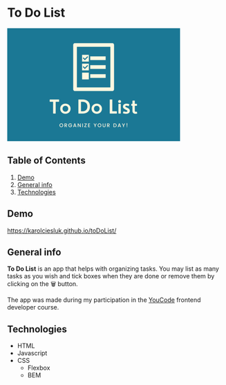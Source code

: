 # To Do List
![app logo](images/readmeImage1.png)

## Table of Contents
1. [Demo](#demo) 
2. [General info](#general-info)
3. [Technologies](#technologies)

## Demo
https://karolciesluk.github.io/toDoList/

## General info
**To Do List** is an app that helps with organizing tasks. You may list as many tasks as you wish and tick boxes when they are done or remove them by clicking on the 🗑 button.

The app was made during my participation in the [YouCode](https://youcode.pl/frontend-developer/) frontend developer course.

## Technologies
- HTML
- Javascript
- CSS
    - Flexbox
    - BEM

